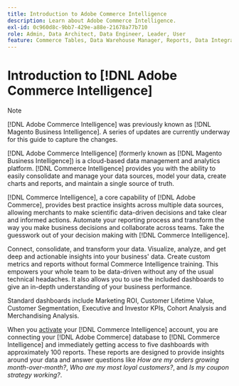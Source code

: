 ```yaml
---
title: Introduction to Adobe Commerce Intelligence
description: Learn about Adobe Commerce Intelligence.
exl-id: 0c960d8c-9bb7-429e-a88e-21678a77b710
role: Admin, Data Architect, Data Engineer, Leader, User
feature: Commerce Tables, Data Warehouse Manager, Reports, Data Integration
---
```


# Introduction to [!DNL Adobe Commerce Intelligence]

>[!NOTE]
>
>[!DNL Adobe Commerce Intelligence] was previously known as [!DNL Magento Business Intelligence]. A series of updates are currently underway for this guide to capture the changes.

[!DNL Adobe Commerce Intelligence] (formerly known as [!DNL Magento Business Intelligence]) is a cloud-based data management and analytics platform. [!DNL Commerce Intelligence] provides you with the ability to easily consolidate and manage your data sources, model your data, create charts and reports, and maintain a single source of truth.

[!DNL Commerce Intelligence], a core capability of [!DNL Adobe Commerce], provides best practice insights across multiple data sources, allowing merchants to make scientific data-driven decisions and take clear and informed actions. Automate your reporting process and transform the way you make business decisions and collaborate across teams. Take the guesswork out of your decision making with [!DNL Commerce Intelligence].

Connect, consolidate, and transform your data. Visualize, analyze, and get deep and actionable insights into your business' data. Create custom metrics and reports without formal Commerce Intelligence training. This empowers your whole team to be data-driven without any of the usual technical headaches. It also allows you to use the included dashboards to give an in-depth understanding of your business performance.

Standard dashboards include Marketing ROI, Customer Lifetime Value, Customer Segmentation, Executive and Investor KPIs, Cohort Analysis and Merchandising Analysis.

When you [activate](../getting-started/onpremise-activation.md) your [!DNL Commerce Intelligence] account, you are connecting your [!DNL Adobe Commerce] database to [!DNL Commerce Intelligence] and immediately getting access to five dashboards with approximately 100 reports. These reports are designed to provide insights around your data and answer questions like *How are my orders growing month-over-month?*, *Who are my most loyal customers?*, and *Is my coupon strategy working?*.
